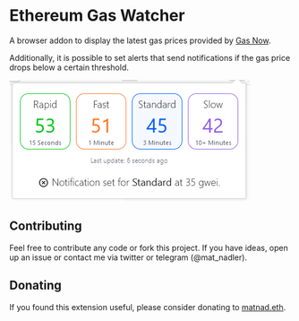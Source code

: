 # Ethereum Gas Watcher

A browser addon to display the latest gas prices provided by [Gas Now](https://www.gasnow.org/).

Additionally, it is possible to set alerts that send notifications if the gas price drops below a certain threshold.

![img.png](demo.png)

## Contributing
Feel free to contribute any code or fork this project. If you have ideas, open up an issue or contact me via twitter or telegram (@mat_nadler).

## Donating
If you found this extension useful, please consider donating to [matnad.eth](https://etherscan.io/address/0x1337c0de7360c041FC72B08b97DE0D88475A1c5B).